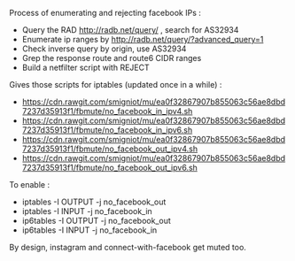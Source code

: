 Process of enumerating and rejecting facebook IPs :
* Query the RAD http://radb.net/query/ , search for AS32934
* Enumerate ip ranges by http://radb.net/query/?advanced_query=1 
* Check inverse query by origin, use AS32934
* Grep the response route and route6 CIDR ranges 
* Build a netfilter script with REJECT

Gives those scripts for iptables (updated once in a while) :
* https://cdn.rawgit.com/smigniot/mu/ea0f32867907b855063c56ae8dbd7237d35913f1/fbmute/no_facebook_in_ipv4.sh
* https://cdn.rawgit.com/smigniot/mu/ea0f32867907b855063c56ae8dbd7237d35913f1/fbmute/no_facebook_in_ipv6.sh
* https://cdn.rawgit.com/smigniot/mu/ea0f32867907b855063c56ae8dbd7237d35913f1/fbmute/no_facebook_out_ipv4.sh
* https://cdn.rawgit.com/smigniot/mu/ea0f32867907b855063c56ae8dbd7237d35913f1/fbmute/no_facebook_out_ipv6.sh

To enable :
* iptables -I OUTPUT -j no_facebook_out
* iptables -I INPUT -j no_facebook_in
* ip6tables -I OUTPUT -j no_facebook_out
* ip6tables -I INPUT -j no_facebook_in

By design, instagram and connect-with-facebook get muted too.


